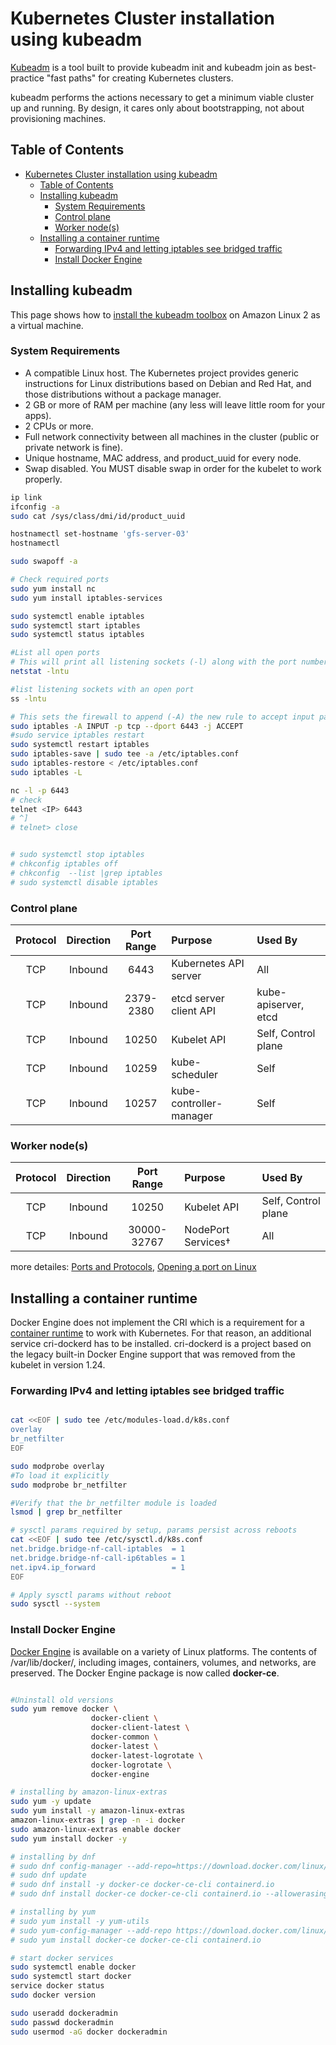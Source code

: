 # Kubernetes Cluster installation using kubeadm
[Kubeadm](https://kubernetes.io/docs/reference/setup-tools/kubeadm/) is a tool built to provide kubeadm init and kubeadm join as best-practice "fast paths" for creating Kubernetes clusters.

kubeadm performs the actions necessary to get a minimum viable cluster up and running. By design, it cares only about bootstrapping, not about provisioning machines.

<!-- TABLE OF CONTENTS -->
## Table of Contents
- [Kubernetes Cluster installation using kubeadm](#kubernetes-cluster-installation-using-kubeadm)
  - [Table of Contents](#table-of-contents)
  - [Installing kubeadm](#installing-kubeadm)
    - [System Requirements](#system-requirements)
    - [Control plane](#control-plane)
    - [Worker node(s)](#worker-nodes)
  - [Installing a container runtime](#installing-a-container-runtime)
    - [Forwarding IPv4 and letting iptables see bridged traffic](#forwarding-ipv4-and-letting-iptables-see-bridged-traffic)
    - [Install Docker Engine](#install-docker-engine)

## Installing kubeadm
This page shows how to [install the kubeadm toolbox](https://kubernetes.io/docs/setup/production-environment/tools/kubeadm/install-kubeadm/) on Amazon Linux 2 as a virtual machine.

### System Requirements
- A compatible Linux host. The Kubernetes project provides generic instructions for Linux distributions based on Debian and Red Hat, and those distributions without a package manager.
- 2 GB or more of RAM per machine (any less will leave little room for your apps).
- 2 CPUs or more.
- Full network connectivity between all machines in the cluster (public or private network is fine).
- Unique hostname, MAC address, and product_uuid for every node.
- Swap disabled. You MUST disable swap in order for the kubelet to work properly.

```sh
ip link 
ifconfig -a
sudo cat /sys/class/dmi/id/product_uuid

hostnamectl set-hostname 'gfs-server-03'
hostnamectl

sudo swapoff -a

# Check required ports
sudo yum install nc
sudo yum install iptables-services

sudo systemctl enable iptables
sudo systemctl start iptables
sudo systemctl status iptables

#List all open ports
# This will print all listening sockets (-l) along with the port number (-n), with TCP ports (-t) and UDP ports (-u) also listed in the output.
netstat -lntu

#list listening sockets with an open port
ss -lntu

# This sets the firewall to append (-A) the new rule to accept input packets via protocol (-p) TCP where the destination port (--dport) is 6443, and specifies the target jump (-j) rule as ACCEPT.
sudo iptables -A INPUT -p tcp --dport 6443 -j ACCEPT
#sudo service iptables restart
sudo systemctl restart iptables
sudo iptables-save | sudo tee -a /etc/iptables.conf
sudo iptables-restore < /etc/iptables.conf
sudo iptables -L

nc -l -p 6443
# check
telnet <IP> 6443
# ^]
# telnet> close


# sudo systemctl stop iptables
# chkconfig iptables off
# chkconfig  --list |grep iptables
# sudo systemctl disable iptables
```
### Control plane
| Protocol | Direction | Port Range | Purpose                 | Used By              |
| :------: | :-------: | :--------: | :---------------------- | :------------------- |
|   TCP    |  Inbound  |    6443    | Kubernetes API server   | All                  |
|   TCP    |  Inbound  | 2379-2380  | etcd server client API  | kube-apiserver, etcd |
|   TCP    |  Inbound  |   10250    | Kubelet API             | Self, Control plane  |
|   TCP    |  Inbound  |   10259    | kube-scheduler          | Self                 |
|   TCP    |  Inbound  |   10257    | kube-controller-manager | Self                 |

### Worker node(s)
| Protocol | Direction | Port Range  | Purpose            | Used By             |
| :------: | :-------: | :---------: | :----------------- | :------------------ |
|   TCP    |  Inbound  |    10250    | Kubelet API        | Self, Control plane |
|   TCP    |  Inbound  | 30000-32767 | NodePort Services† | All                 |

more detailes: [Ports and Protocols](https://kubernetes.io/docs/reference/ports-and-protocols/), [Opening a port on Linux](https://www.digitalocean.com/community/tutorials/opening-a-port-on-linux)

## Installing a container runtime
Docker Engine does not implement the CRI which is a requirement for a [container runtime](https://kubernetes.io/docs/setup/production-environment/container-runtimes/) to work with Kubernetes. For that reason, an additional service cri-dockerd has to be installed. cri-dockerd is a project based on the legacy built-in Docker Engine support that was removed from the kubelet in version 1.24.

### Forwarding IPv4 and letting iptables see bridged traffic

```sh

cat <<EOF | sudo tee /etc/modules-load.d/k8s.conf
overlay
br_netfilter
EOF

sudo modprobe overlay
#To load it explicitly
sudo modprobe br_netfilter

#Verify that the br_netfilter module is loaded 
lsmod | grep br_netfilter

# sysctl params required by setup, params persist across reboots
cat <<EOF | sudo tee /etc/sysctl.d/k8s.conf
net.bridge.bridge-nf-call-iptables  = 1
net.bridge.bridge-nf-call-ip6tables = 1
net.ipv4.ip_forward                 = 1
EOF

# Apply sysctl params without reboot
sudo sysctl --system


```

### Install Docker Engine
[Docker Engine](https://docs.docker.com/engine/install/) is available on a variety of Linux platforms.
The contents of /var/lib/docker/, including images, containers, volumes, and networks, are preserved. The Docker Engine package is now called **docker-ce**.
```sh

#Uninstall old versions
sudo yum remove docker \
                  docker-client \
                  docker-client-latest \
                  docker-common \
                  docker-latest \
                  docker-latest-logrotate \
                  docker-logrotate \
                  docker-engine

# installing by amazon-linux-extras   
sudo yum -y update
sudo yum install -y amazon-linux-extras
amazon-linux-extras | grep -n -i docker
sudo amazon-linux-extras enable docker
sudo yum install docker -y

# installing by dnf 
# sudo dnf config-manager --add-repo=https://download.docker.com/linux/centos/docker-ce.repo
# sudo dnf update
# sudo dnf install -y docker-ce docker-ce-cli containerd.io
# sudo dnf install docker-ce docker-ce-cli containerd.io --allowerasing -y

# installing by yum 
# sudo yum install -y yum-utils
# sudo yum-config-manager --add-repo https://download.docker.com/linux/centos/docker-ce.repo    
# sudo yum install docker-ce docker-ce-cli containerd.io

# start docker services
sudo systemctl enable docker
sudo systemctl start docker
service docker status
sudo docker version

sudo useradd dockeradmin
sudo passwd dockeradmin
sudo usermod -aG docker dockeradmin
 
```